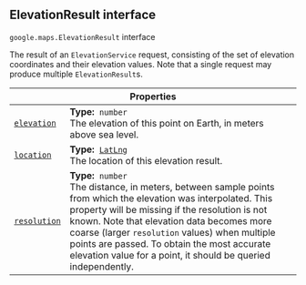 
<h2 id="ElevationResult">ElevationResult interface</h2>
<p>
<code><span itemprop="path">google.maps</span>.<span itemprop="name">ElevationResult</span></code>
interface
</p>
<p>The result of an <code>ElevationService</code> request, consisting of the set of elevation coordinates and their elevation values. Note that a single request may produce multiple <code>ElevationResult</code>s.</p>
<div class="devsite-table-wrapper"><table class="properties responsive" summary="interface ElevationResult - Properties">
<thead>
<tr><th colspan="2">Properties</th>
</tr></thead>
<tbody>
<tr id="ElevationResult.elevation">
<td itemprop="property"><code><a class="secret-link" href="#ElevationResult.elevation"><span>elevation</span></a></code></td>
<td><div><strong>Type:</strong>&nbsp; <code>number</code></div>
<div class="desc">The elevation of this point on Earth, in meters above sea level.</div></td>
</tr>
<tr id="ElevationResult.location">
<td itemprop="property"><code><a class="secret-link" href="#ElevationResult.location"><span>location</span></a></code></td>
<td><div><strong>Type:</strong>&nbsp; <code><a href="LatLng.md">LatLng</a></code></div>
<div class="desc">The location of this elevation result.</div></td>
</tr>
<tr id="ElevationResult.resolution">
<td itemprop="property"><code><a class="secret-link" href="#ElevationResult.resolution"><span>resolution</span></a></code></td>
<td><div><strong>Type:</strong>&nbsp; <code>number</code></div>
<div class="desc">The distance, in meters, between sample points from which the elevation was interpolated. This property will be missing if the resolution is not known. Note that elevation data becomes more coarse (larger <code>resolution</code> values) when multiple points are passed. To obtain the most accurate elevation value for a point, it should be queried independently.</div></td>
</tr>
</tbody>
</table></div>
